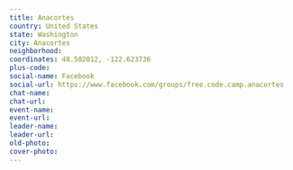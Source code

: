 ```yaml
---
title: Anacortes
country: United States
state: Washington
city: Anacortes
neighborhood: 
coordinates: 48.502012, -122.623736
plus-code:
social-name: Facebook
social-url: https://www.facebook.com/groups/free.code.camp.anacortes
chat-name:
chat-url:
event-name:
event-url:
leader-name:
leader-url:
old-photo: 
cover-photo:
---
```

